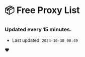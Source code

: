 # :package: Free Proxy List
### Updated every 15 minutes.

- Last updated: `2024-10-30 00:49`

:heart:
